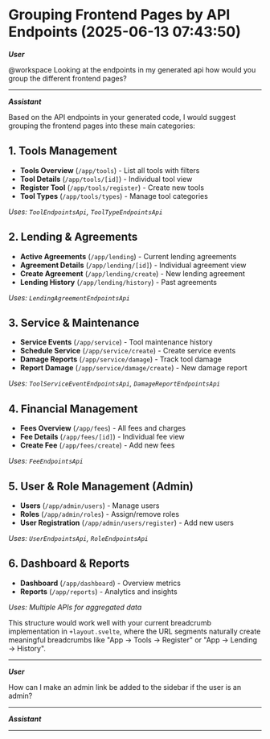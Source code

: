 <!-- Generated by SpecStory -->

# Grouping Frontend Pages by API Endpoints (2025-06-13 07:43:50)

_**User**_

@workspace  Looking at the endpoints in my generated api how would you group the different frontend pages? 


---

_**Assistant**_

Based on the API endpoints in your generated code, I would suggest grouping the frontend pages into these main categories:

## 1. **Tools Management**
- **Tools Overview** (`/app/tools`) - List all tools with filters
- **Tool Details** (`/app/tools/[id]`) - Individual tool view
- **Register Tool** (`/app/tools/register`) - Create new tools
- **Tool Types** (`/app/tools/types`) - Manage tool categories

*Uses: `ToolEndpointsApi`, `ToolTypeEndpointsApi`*

## 2. **Lending & Agreements**
- **Active Agreements** (`/app/lending`) - Current lending agreements
- **Agreement Details** (`/app/lending/[id]`) - Individual agreement view
- **Create Agreement** (`/app/lending/create`) - New lending agreement
- **Lending History** (`/app/lending/history`) - Past agreements

*Uses: `LendingAgreementEndpointsApi`*

## 3. **Service & Maintenance**
- **Service Events** (`/app/service`) - Tool maintenance history
- **Schedule Service** (`/app/service/create`) - Create service events
- **Damage Reports** (`/app/service/damage`) - Track tool damage
- **Report Damage** (`/app/service/damage/create`) - New damage report

*Uses: `ToolServiceEventEndpointsApi`, `DamageReportEndpointsApi`*

## 4. **Financial Management**
- **Fees Overview** (`/app/fees`) - All fees and charges
- **Fee Details** (`/app/fees/[id]`) - Individual fee view
- **Create Fee** (`/app/fees/create`) - Add new fees

*Uses: `FeeEndpointsApi`*

## 5. **User & Role Management** (Admin)
- **Users** (`/app/admin/users`) - Manage users
- **Roles** (`/app/admin/roles`) - Assign/remove roles
- **User Registration** (`/app/admin/users/register`) - Add new users

*Uses: `UserEndpointsApi`, `RoleEndpointsApi`*

## 6. **Dashboard & Reports**
- **Dashboard** (`/app/dashboard`) - Overview metrics
- **Reports** (`/app/reports`) - Analytics and insights

*Uses: Multiple APIs for aggregated data*

This structure would work well with your current breadcrumb implementation in `+layout.svelte`, where the URL segments naturally create meaningful breadcrumbs like "App → Tools → Register" or "App → Lending → History".

---

_**User**_

How can I make an admin link be added to the sidebar if the user is an admin?

---

_**Assistant**_



---

